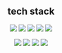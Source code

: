 

<h2 align="center">tech stack</h2> 

<div align="center">
  <a href="https://github.com/ghkd7214/PYTHON/tree/master/study"><img src="https://img.shields.io/badge/Python-3766AB?style=flat-square&logo=Python&logoColor=white&link=https://github.com/ghkd7214/PYTHON/tree/master/study"/></a>
  <a href="https://github.com/ghkd7214/JAVA-1"><img src="https://img.shields.io/badge/Java-007396?style=flat-square&logo=Java&logoColor=white&link=https://github.com/ghkd7214/JAVA-1"/></a>
  <a href="https://github.com/ghkd7214/SPRING"><img src="https://img.shields.io/badge/Spring-6DB33F?style=flat-square&logo=Spring&logoColor=white&link=https://github.com/ghkd7214/SPRING"></a>
  <a href="https://github.com/ghkd7214/SQL"><img src="https://img.shields.io/badge/MySQL-4479A1?style=flat-square&logo=MySQL&logoColor=white&link=https://github.com/ghkd7214/SQL"></a>
  <a href="https://github.com/ghkd7214/JSP"><img src="https://img.shields.io/badge/JSP-007396?style=flat-square&logoColor=white&link=https://github.com/ghkd7214/JSP"/></a>    
  
  
  <a href="https://github.com/ghkd7214/WEB/tree/master/UI/%EC%97%B0%EC%8A%B5"><img src="https://img.shields.io/badge/JavaScript-F7DF1E?style=flat-square&logo=JavaScript&logoColor=white&link=https://github.com/ghkd7214/WEB/tree/master/UI/%EC%97%B0%EC%8A%B5"/></a>
  <a href="https://github.com/ghkd7214/WEB"><img src="https://img.shields.io/badge/CSS-1572B6?style=flat-square&logo=CSS3&logoColor=white&link=https://github.com/ghkd7214/WEB"/></a>
  <a href="https://github.com/ghkd7214/WEB"><img src="https://img.shields.io/badge/HTML-E34F26?style=flat-square&logo=HTML5&logoColor=white&link=https://github.com/ghkd7214/WEB"/></a>
  <img src="https://img.shields.io/badge/AWS-232F3E?style=flat-square&logo=Amazon-AWS&logoColor=white"/>
</div>

   
 

